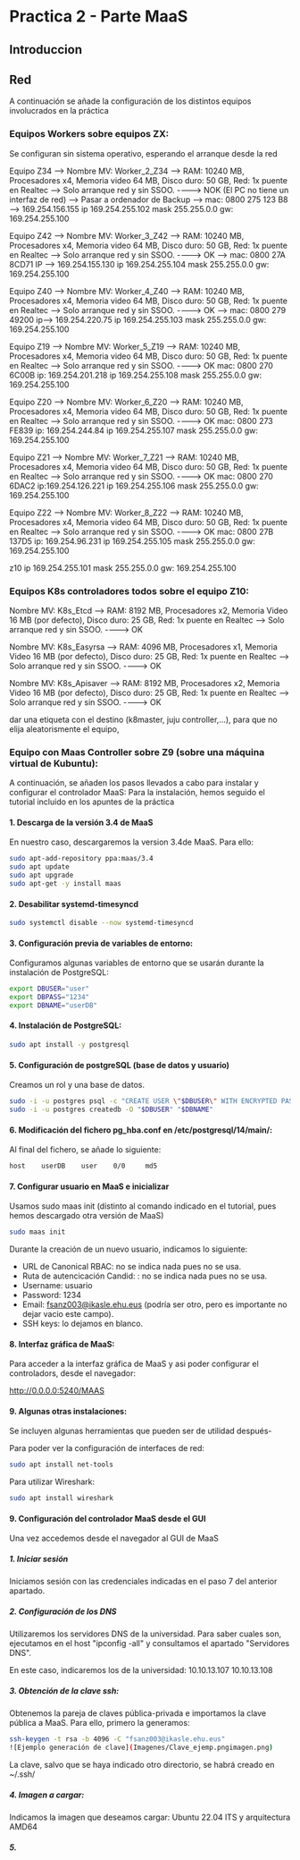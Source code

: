 # Practica 2 - Parte MaaS


## Introduccion




## Red

A continuación se añade la configuración de los distintos equipos involucrados en la práctica

### Equipos Workers sobre equipos ZX:
Se configuran sin sistema operativo, esperando el arranque desde la red

Equipo Z34 --> Nombre MV: Worker_2_Z34 --> RAM: 10240 MB, Procesadores x4, Memoria video 64 MB, Disco duro: 50 GB, Red: 1x puente en Realtec 
--> Solo arranque red y sin SSOO. ----> NOK (El PC no tiene un interfaz de red) --> Pasar a ordenador de Backup --> mac: 0800 275 123 B8 --> 169.254.156.155
ip 169.254.255.102 mask 255.255.0.0 gw: 169.254.255.100


Equipo Z42 --> Nombre MV: Worker_3_Z42 --> RAM: 10240 MB, Procesadores x4, Memoria video 64 MB, Disco duro: 50 GB, Red: 1x puente en Realtec --> Solo arranque red y sin SSOO. ----> OK
--> mac: 0800 27A 8CD71 IP --> 169.254.155.130
ip 169.254.255.104 mask 255.255.0.0 gw: 169.254.255.100


Equipo Z40 --> Nombre MV: Worker_4_Z40 --> RAM: 10240 MB, Procesadores x4, Memoria video 64 MB, Disco duro: 50 GB, Red: 1x puente en Realtec --> Solo arranque red y sin SSOO. ----> OK
--> mac: 0800 279 49200 ip--> 169.254.220.75
ip 169.254.255.103 mask 255.255.0.0 gw: 169.254.255.100


Equipo Z19 --> Nombre MV: Worker_5_Z19 --> RAM: 10240 MB, Procesadores x4, Memoria video 64 MB, Disco duro: 50 GB, Red: 1x puente en Realtec --> Solo arranque red y sin SSOO. ----> OK
mac: 0800 270 6C00B ip: 169.254.201.218
ip 169.254.255.108 mask 255.255.0.0 gw: 169.254.255.100


Equipo Z20 --> Nombre MV: Worker_6_Z20 --> RAM: 10240 MB, Procesadores x4, Memoria video 64 MB, Disco duro: 50 GB, Red: 1x puente en Realtec --> Solo arranque red y sin SSOO. ----> OK
mac: 0800 273 FE839 ip: 169.254.244.84
ip 169.254.255.107 mask 255.255.0.0 gw: 169.254.255.100


Equipo Z21 --> Nombre MV: Worker_7_Z21 --> RAM: 10240 MB, Procesadores x4, Memoria video 64 MB, Disco duro: 50 GB, Red: 1x puente en Realtec --> Solo arranque red y sin SSOO. ----> OK
mac: 0800 270 6DAC2 ip:169.254.126.221
ip 169.254.255.106 mask 255.255.0.0 gw: 169.254.255.100


Equipo Z22 --> Nombre MV: Worker_8_Z22 --> RAM: 10240 MB, Procesadores x4, Memoria video 64 MB, Disco duro: 50 GB, Red: 1x puente en Realtec --> Solo arranque red y sin SSOO. ----> OK
mac: 0800 27B 137D5 ip: 169.254.96.231
ip 169.254.255.105 mask 255.255.0.0 gw: 169.254.255.100


z10 ip 169.254.255.101 mask 255.255.0.0 gw: 169.254.255.100

### Equipos K8s controladores todos sobre el equipo Z10:

Nombre MV: K8s_Etcd --> RAM: 8192 MB, Procesadores x2, Memoria Video 16 MB (por defecto), Disco duro: 25 GB, Red: 1x puente en Realtec --> Solo arranque red y sin SSOO. ----> OK

Nombre MV: K8s_Easyrsa --> RAM: 4096 MB, Procesadores x1, Memoria Video 16 MB (por defecto), Disco duro: 25 GB, Red: 1x puente en Realtec --> Solo arranque red y sin SSOO. ----> OK

Nombre MV: K8s_Apisaver --> RAM: 8192 MB, Procesadores x2, Memoria Video 16 MB (por defecto), Disco duro: 25 GB, Red: 1x puente en Realtec --> Solo arranque red y sin SSOO. ----> OK


dar una etiqueta con el destino (k8master, juju controller,...), para que no elija aleatorismente el equipo, 


### Equipo con Maas Controller sobre Z9 (sobre una máquina virtual de Kubuntu):

A continuación, se añaden los pasos llevados a cabo para instalar y configurar el controlador MaaS:
Para la instalación, hemos seguido el tutorial incluido en los apuntes de la práctica

#### 1. Descarga de la versión 3.4 de MaaS

En nuestro caso, descargaremos la version 3.4de MaaS. Para ello:

```bash
sudo apt-add-repository ppa:maas/3.4
sudo apt update 
sudo apt upgrade
sudo apt-get -y install maas
```

#### 2. Desabilitar systemd-timesyncd

```bash
sudo systemctl disable --now systemd-timesyncd
```

#### 3. Configuración previa de variables de entorno:
Configuramos algunas variables de entorno que se usarán durante la instalación de PostgreSQL:

```bash
export DBUSER="user"
export DBPASS="1234"
export DBNAME="userDB"
```

#### 4. Instalación de PostgreSQL:

```bash
sudo apt install -y postgresql
```

#### 5. Configuración de postgreSQL (base de datos y usuario)
Creamos un rol y una base de datos.

```bash
sudo -i -u postgres psql -c "CREATE USER \"$DBUSER\" WITH ENCRYPTED PASSWORD '$DBPASS'"
sudo -i -u postgres createdb -O "$DBUSER" "$DBNAME"
```

#### 6. Modificación del fichero pg_hba.conf en /etc/postgresql/14/main/:
Al final del fichero, se añade lo siguiente:

```bash
host    userDB    user    0/0     md5
```

#### 7. Configurar usuario en MaaS e inicializar
Usamos sudo maas init (distinto al comando indicado en el tutorial, pues hemos descargado otra
versión de MaaS)

```bash
sudo maas init
```

Durante la creación de un nuevo usuario, indicamos lo siguiente:
- URL de Canonical RBAC: no se indica nada pues no se usa.
- Ruta de autencicación Candid: : no se indica nada pues no se usa.
- Username: usuario
- Password: 1234
- Email: fsanz003@ikasle.ehu.eus (podría ser otro, pero es importante no dejar vacio este campo).
- SSH keys: lo dejamos en blanco.

#### 8. Interfaz gráfica de MaaS:
Para acceder a la interfaz gráfica de MaaS y asi poder configurar el controladors, desde el navegador:

http://0.0.0.0:5240/MAAS


#### 9. Algunas otras instalaciones:
Se incluyen algunas herramientas que pueden ser de utilidad después-

Para poder ver la configuración de interfaces de red:
```bash
sudo apt install net-tools
```
Para utilizar Wireshark:
```bash
sudo apt install wireshark
```

#### 9. Configuración del controlador MaaS desde el GUI
Una vez accedemos desde el navegador al GUI de MaaS

##### 1. Iniciar sesión
Iniciamos sesión con las credenciales indicadas en el paso 7 del anterior apartado.

##### 2. Configuración de los DNS
Utilizaremos los servidores DNS de la universidad. Para saber cuales son, ejecutamos en el host
"ipconfig -all" y consultamos el apartado "Servidores DNS".

En este caso, indicaremos los de la universidad: 10.10.13.107 10.10.13.108

##### 3. Obtención de la clave ssh:
Obtenemos la pareja de claves pública-privada e importamos la clave pública a MaaS. Para ello, primero la generamos:
```bash
ssh-keygen -t rsa -b 4096 -C "fsanz003@ikasle.ehu.eus"
![Ejemplo generación de clave](Imagenes/Clave_ejemp.pngimagen.png)
```
La clave, salvo que se haya indicado otro directorio, se habrá creado en ~/.ssh/

##### 4. Imagen a cargar:
Indicamos la imagen que deseamos cargar: Ubuntu 22.04 lTS y arquitectura AMD64

##### 5. 


